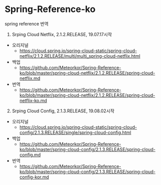 # Spring-Reference-ko

spring reference 번역

1. Srping Cloud Netflix, 2.1.2.RELEASE, 19.07.17시작
* 오리지널
  * https://cloud.spring.io/spring-cloud-static/spring-cloud-netflix/2.1.2.RELEASE/multi/multi_spring-cloud-netflix.html
* 백업
  * https://github.com/Meteorkor/Spring-Reference-ko/blob/master/spring-cloud-netflix/2.1.2.RELEASE/spring-cloud-netflix.md
* 번역
  * https://github.com/Meteorkor/Spring-Reference-ko/blob/master/spring-cloud-netflix/2.1.2.RELEASE/spring-cloud-netflix-ko.md

2. Srping Cloud Config, 2.1.3.RELEASE, 19.08.02시작
* 오리지널
  * https://cloud.spring.io/spring-cloud-static/spring-cloud-config/2.1.3.RELEASE/single/spring-cloud-config.html
* 백업
  * https://github.com/Meteorkor/Spring-Reference-ko/blob/master/spring-cloud-config/2.1.3.RELEASE/spring-cloud-config.md
* 번역
  * https://github.com/Meteorkor/Spring-Reference-ko/blob/master/spring-cloud-config/2.1.3.RELEASE/spring-cloud-config-kor.md






